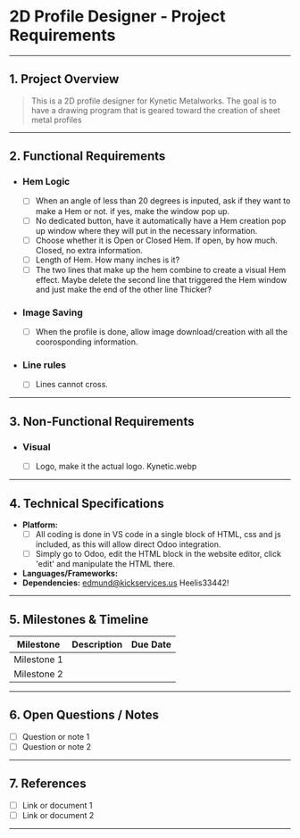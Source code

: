 # 2D Profile Designer - Project Requirements

---

## 1. Project Overview
> This is a 2D profile designer for Kynetic Metalworks. The goal is to have a drawing program that is geared toward the creation of sheet metal profiles

---

## 2. Functional Requirements
- ### Hem Logic
  - [ ] When an angle of less than 20 degrees is inputed, ask if they want to make a Hem or not. if yes, make the window pop up. 
  - [ ] No dedicated button, have it automatically have a Hem creation pop up window where they will put in the necessary information. 
  - [ ] Choose whether it is Open or Closed Hem. If open, by how much. Closed, no extra information. 
  - [ ] Length of Hem. How many inches is it? 
  - [ ] The two lines that make up the hem combine to create a visual Hem effect. Maybe delete the second line that triggered the Hem window and just make the end of the other line Thicker?
- ### Image Saving
  - [ ] When the profile is done, allow image download/creation with all the coorosponding information. 
- ### Line rules
  - [ ] Lines cannot cross. 

---

## 3. Non-Functional Requirements
- ### Visual
  - [ ] Logo, make it the actual logo. Kynetic.webp



---

## 4. Technical Specifications
- **Platform:**
  - [ ] All coding is done in VS code in a single block of HTML, css and js included, as this will allow direct Odoo integration. 
  - [ ] Simply go to Odoo, edit the HTML block in the website editor, click 'edit' and manipulate the HTML there. 
- **Languages/Frameworks:**
- **Dependencies:**
edmund@kickservices.us
Heelis33442!


---

## 5. Milestones & Timeline
| Milestone        | Description           | Due Date |
|------------------|----------------------|----------|
| Milestone 1      |                      |          |
| Milestone 2      |                      |          |

---

## 6. Open Questions / Notes
- [ ] Question or note 1
- [ ] Question or note 2

---

## 7. References
- [ ] Link or document 1
- [ ] Link or document 2

---